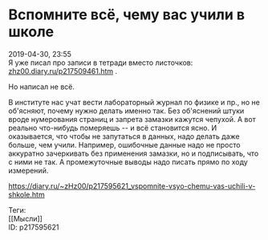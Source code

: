 Вспомните всё, чему вас учили в школе
======================================

   
 2019-04-30, 23:55   
  Я уже писал про записи в тетради вместо листочков:  [zhz00.diary.ru/p217509461.htm](Лабораторный%20журнал)  .   
   
 Но написал не всё.   
   
 В институте нас учат вести лабораторный журнал по физике и пр., но не об'ясняют, почему нужно делать именно так. Без об'яснений штуки вроде нумерования страниц и запрета замазки кажутся чепухой. А вот реально что-нибудь померяешь -- и всё становится ясно. И оказывается, что чтобы не запутаться в данных, надо делать даже больше, чем учили. Например, ошибочные данные надо не просто аккуратно зачеркивать без применения замазки, но и подписывать, что с ними не так. А промежуточные выводы надо писать прямо по ходу измерений.   
    
 <https://diary.ru/~zHz00/p217595621_vspomnite-vsyo-chemu-vas-uchili-v-shkole.htm>   
   
 Теги:   
 [[Мысли]]   
 ID: p217595621